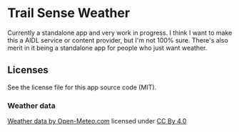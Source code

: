# Trail Sense Weather

Currently a standalone app and very work in progress. I think I want to make this a AIDL service or content provider, but I'm not 100% sure. There's also merit in it being a standalone app for people who just want weather.

## Licenses
See the license file for this app source code (MIT).

### Weather data
[Weather data by Open-Meteo.com](https://open-meteo.com/) licensed under [CC By 4.0](https://open-meteo.com/en/license)
